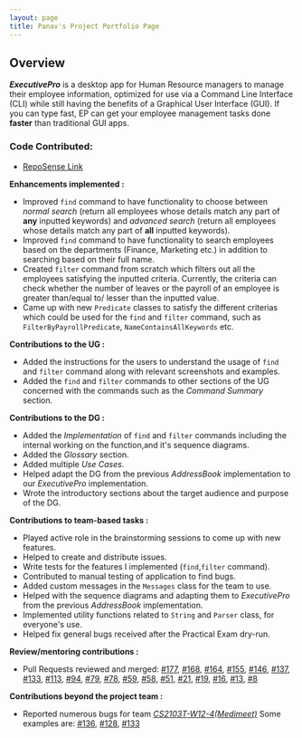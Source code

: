 ```yaml
---
layout: page
title: Panav's Project Portfolio Page
---
```


## Overview

***ExecutivePro*** is a desktop app for Human Resource managers to manage their employee information, optimized for use via a Command Line Interface (CLI) while still having the benefits of a Graphical User Interface (GUI).
If you can type fast, EP can get your employee management tasks done **faster** than traditional GUI apps.


### Code Contributed:
- [RepoSense Link](https://nus-cs2103-ay2223s2.github.io/tp-dashboard/?search=panavdua&breakdown=true&sort=groupTitle%20dsc&sortWithin=title&since=2023-02-17&timeframe=commit&mergegroup=&groupSelect=groupByRepos&checkedFileTypes=docs~functional-code~test-code~other)

**Enhancements implemented :**
- Improved `find` command to have functionality to choose between _normal search_
  (return all employees whose details match any part of **any** inputted keywords) and _advanced search_
  (return all employees whose details match any part of **all** inputted keywords).
- Improved `find` command to have functionality to search employees based on the departments (Finance, Marketing etc.)
in addition to searching based on their full name.
- Created `filter` command from scratch which filters out all the employees satisfying the inputted criteria. Currently,
the criteria can check whether the number of leaves or the payroll of an employee is greater than/equal to/
lesser than the inputted value.
- Came up with new `Predicate` classes to satisfy the different criterias which could be used for the `find`
and `filter` command, such as `FilterByPayrollPredicate`, `NameContainsAllKeywords` etc.

**Contributions to the UG :**
- Added the instructions for the users to understand the usage of `find` and `filter` command along with relevant screenshots and examples.
- Added the `find` and `filter` commands to other sections of the UG concerned with the commands such as the _Command Summary_ section.


**Contributions to the DG :**
- Added the _Implementation_ of `find` and `filter` commands including the internal working on the function,and it's sequence diagrams.
- Added the _Glossary_ section.
- Added multiple _Use Cases_.
- Helped adapt the DG from the previous _AddressBook_ implementation to our _ExecutivePro_ implementation.
- Wrote the introductory sections about the target audience and purpose of the DG.

**Contributions to team-based tasks :**
- Played active role in the brainstorming sessions to come up with new features.
- Helped to create and distribute issues.
- Write tests for the features I implemented (`find`,`filter` command).
- Contributed to manual testing of application to find bugs.
- Added custom messages in the `Messages` class for the team to use.
- Helped with the sequence diagrams and adapting them to _ExecutivePro_ from the previous _AddressBook_ implementation.
- Implemented utility functions related to `String` and `Parser` class, for everyone's use.
- Helped fix general bugs received after the Practical Exam dry-run.

**Review/mentoring contributions :**
- Pull Requests reviewed and merged:
[#177](https://github.com/AY2223S2-CS2103T-W09-4/tp/pull/177),
[#168](https://github.com/AY2223S2-CS2103T-W09-4/tp/pull/168),
[#164](https://github.com/AY2223S2-CS2103T-W09-4/tp/pull/164),
[#155](https://github.com/AY2223S2-CS2103T-W09-4/tp/pull/155),
[#146](https://github.com/AY2223S2-CS2103T-W09-4/tp/pull/146),
[#137](https://github.com/AY2223S2-CS2103T-W09-4/tp/pull/137),
[#133](https://github.com/AY2223S2-CS2103T-W09-4/tp/pull/133),
[#113](https://github.com/AY2223S2-CS2103T-W09-4/tp/pull/113),
[#94](https://github.com/AY2223S2-CS2103T-W09-4/tp/pull/94),
[#79](https://github.com/AY2223S2-CS2103T-W09-4/tp/pull/79),
[#78](https://github.com/AY2223S2-CS2103T-W09-4/tp/pull/78),
[#59](https://github.com/AY2223S2-CS2103T-W09-4/tp/pull/59),
[#58](https://github.com/AY2223S2-CS2103T-W09-4/tp/pull/58),
[#51](https://github.com/AY2223S2-CS2103T-W09-4/tp/pull/51),
[#21](https://github.com/AY2223S2-CS2103T-W09-4/tp/pull/21),
[#19](https://github.com/AY2223S2-CS2103T-W09-4/tp/pull/19),
[#16](https://github.com/AY2223S2-CS2103T-W09-4/tp/pull/16),
[#13](https://github.com/AY2223S2-CS2103T-W09-4/tp/pull/13),
[#8](https://github.com/AY2223S2-CS2103T-W09-4/tp/pull/8)


**Contributions beyond the project team :**
- Reported numerous bugs for team [_CS2103T-W12-4(Medimeet)_](https://github.com/AY2223S2-CS2103T-W12-4/tp)
  Some examples are: [#136](https://github.com/AY2223S2-CS2103T-W12-4/tp/issues/136), [#128](https://github.com/AY2223S2-CS2103T-W12-4/tp/issues/128),
[#133](https://github.com/AY2223S2-CS2103T-W12-4/tp/issues/133)

